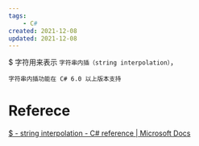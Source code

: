 ```yaml
---
tags:
    - C#
created: 2021-12-08
updated: 2021-12-08
---
```


$ 字符用来表示 `字符串内插（string interpolation）`，

```ad-note
字符串内插功能在 C# 6.0 以上版本支持
```


# Referece

[$ - string interpolation - C# reference | Microsoft Docs](https://docs.microsoft.com/en-us/dotnet/csharp/language-reference/tokens/interpolated)